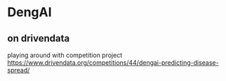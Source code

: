 # DengAI
## on drivendata
playing around with competition project https://www.drivendata.org/competitions/44/dengai-predicting-disease-spread/
